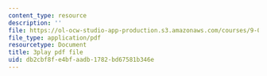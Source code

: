 ```yaml
---
content_type: resource
description: ''
file: https://ol-ocw-studio-app-production.s3.amazonaws.com/courses/9-04-sensory-systems-fall-2013/db2cbf8fe4bfaadb1782bd67581b346e_ezBuTFbF5Gs.pdf
file_type: application/pdf
resourcetype: Document
title: 3play pdf file
uid: db2cbf8f-e4bf-aadb-1782-bd67581b346e
---
```

